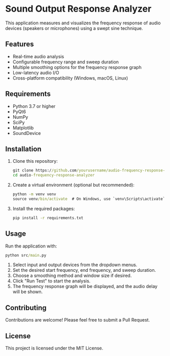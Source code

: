 # Sound Output Response Analyzer

This application measures and visualizes the frequency response of audio devices (speakers or microphones) using a swept sine technique.

## Features

- Real-time audio analysis
- Configurable frequency range and sweep duration
- Multiple smoothing options for the frequency response graph
- Low-latency audio I/O
- Cross-platform compatibility (Windows, macOS, Linux)

## Requirements

- Python 3.7 or higher
- PyQt6
- NumPy
- SciPy
- Matplotlib
- SoundDevice

## Installation

1. Clone this repository:

   ```cmd
   git clone https://github.com/yourusername/audio-frequency-response-analyzer.git
   cd audio-frequency-response-analyzer
   ```

2. Create a virtual environment (optional but recommended):

   ```cmd
   python -m venv venv
   source venv/bin/activate  # On Windows, use `venv\Scripts\activate`
   ```

3. Install the required packages:

   ```cmd
   pip install -r requirements.txt
   ```

## Usage

Run the application with:

```cmd
python src/main.py
```

1. Select input and output devices from the dropdown menus.
2. Set the desired start frequency, end frequency, and sweep duration.
3. Choose a smoothing method and window size if desired.
4. Click "Run Test" to start the analysis.
5. The frequency response graph will be displayed, and the audio delay will be shown.

## Contributing

Contributions are welcome! Please feel free to submit a Pull Request.

## License

This project is licensed under the MIT License.

